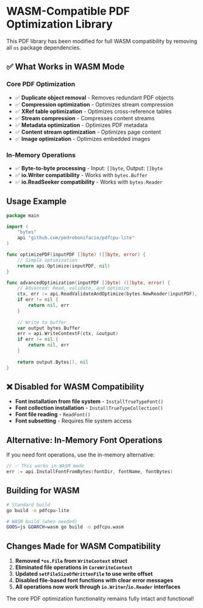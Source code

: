 # WASM-Compatible PDF Optimization Library

This PDF library has been modified for full WASM compatibility by removing all `os` package dependencies.

## ✅ What Works in WASM Mode

### Core PDF Optimization
- ✅ **Duplicate object removal** - Removes redundant PDF objects
- ✅ **Compression optimization** - Optimizes stream compression  
- ✅ **XRef table optimization** - Optimizes cross-reference tables
- ✅ **Stream compression** - Compresses content streams
- ✅ **Metadata optimization** - Optimizes PDF metadata
- ✅ **Content stream optimization** - Optimizes page content
- ✅ **Image optimization** - Optimizes embedded images

### In-Memory Operations
- ✅ **Byte-to-byte processing** - Input: `[]byte`, Output: `[]byte`
- ✅ **io.Writer compatibility** - Works with `bytes.Buffer`
- ✅ **io.ReadSeeker compatibility** - Works with `bytes.Reader`

## Usage Example

```go
package main

import (
    "bytes"
    api "github.com/pedrobonifacio/pdfcpu-lite"
)

func optimizePDF(inputPDF []byte) ([]byte, error) {
    // Simple optimization
    return api.Optimize(inputPDF, nil)
}

func advancedOptimization(inputPDF []byte) ([]byte, error) {
    // Advanced: Read, validate, and optimize
    ctx, err := api.ReadValidateAndOptimize(bytes.NewReader(inputPDF), nil)
    if err != nil {
        return nil, err
    }
    
    // Write to buffer
    var output bytes.Buffer
    err = api.WriteContextF(ctx, &output)
    if err != nil {
        return nil, err
    }
    
    return output.Bytes(), nil
}
```

## ❌ Disabled for WASM Compatibility

- **Font installation from file system** - `InstallTrueTypeFont()`
- **Font collection installation** - `InstallTrueTypeCollection()`
- **Font file reading** - `ReadFont()`
- **Font subsetting** - Requires file system access

## Alternative: In-Memory Font Operations

If you need font operations, use the in-memory alternative:

```go
// ✅ This works in WASM mode
err := api.InstallFontFromBytes(fontDir, fontName, fontBytes)
```

## Building for WASM

```bash
# Standard build
go build -o pdfcpu-lite

# WASM build (when needed)
GOOS=js GOARCH=wasm go build -o pdfcpu.wasm
```

## Changes Made for WASM Compatibility

1. **Removed `*os.File` from `WriteContext` struct**
2. **Eliminated file operations in `CoreWriteContext`**  
3. **Updated `setFileSizeOfWrittenFile` to use write offset**
4. **Disabled file-based font functions with clear error messages**
5. **All operations now work through `io.Writer`/`io.Reader` interfaces**

The core PDF optimization functionality remains fully intact and functional!
